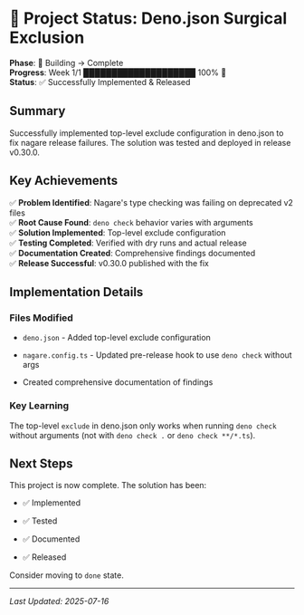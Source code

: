 # 🌿 Project Status: Deno.json Surgical Exclusion

**Phase**: 🌳 Building → Complete\
**Progress**: Week 1/1 ████████████████████ 100% 🍃\
**Status**: ✅ Successfully Implemented & Released

## Summary

Successfully implemented top-level exclude configuration in deno.json to fix
nagare release failures. The solution was tested and deployed in release
v0.30.0.

## Key Achievements

✅ **Problem Identified**: Nagare's type checking was failing on deprecated v2
files\
✅ **Root Cause Found**: `deno check` behavior varies with arguments\
✅ **Solution Implemented**: Top-level exclude configuration\
✅ **Testing Completed**: Verified with dry runs and actual release\
✅ **Documentation Created**: Comprehensive findings documented\
✅ **Release Successful**: v0.30.0 published with the fix

## Implementation Details

### Files Modified

- `deno.json` - Added top-level exclude configuration

- `nagare.config.ts` - Updated pre-release hook to use `deno check` without args

- Created comprehensive documentation of findings

### Key Learning

The top-level `exclude` in deno.json only works when running `deno check`
without arguments (not with `deno check .` or `deno check **/*.ts`).

## Next Steps

This project is now complete. The solution has been:

- ✅ Implemented

- ✅ Tested

- ✅ Documented

- ✅ Released

Consider moving to `done` state.

---

_Last Updated: 2025-07-16_
